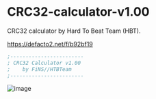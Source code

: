 # CRC32-calculator-v1.00
CRC32 calculator by Hard To Beat Team (HBT).

https://defacto2.net/f/b92bf19

```asm
;------------------------
; CRC32 Calculator v1.00
;    by FiNS//HTBTeam
;------------------------
```

![image](https://user-images.githubusercontent.com/513842/211172542-a5877f84-2101-4e44-a360-57d339f51211.png)

